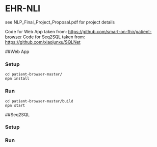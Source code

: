 # EHR-NLI

see NLP_Final_Project_Proposal.pdf for project details

Code for Web App taken from: https://github.com/smart-on-fhir/patient-browser
Code for Seq2SQL taken from: https://github.com/xiaojunxu/SQLNet

##Web App

### Setup
~~~~
cd patient-browser-master/
npm install
~~~~

### Run
~~~~
cd patient-browser-master/build
npm start 
~~~~


##Seq2SQL

### Setup

### Run